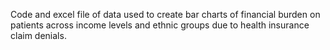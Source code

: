 Code and excel file of data used to create bar charts of financial burden on patients across income levels and ethnic groups due to health insurance claim denials. 
